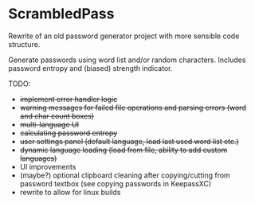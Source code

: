 # ScrambledPass
 Rewrite of an old password generator project with more sensible code structure.

 Generate passwords using word list and/or random characters.
 Includes password entropy and (biased) strength indicator.
 
 TODO:
 - ~~implement error handler logic~~
 - ~~warning messages for failed file operations and parsing errors (word and char count boxes)~~
 - ~~multi-language UI~~
 - ~~calculating password entropy~~
 - ~~user settings panel (default language, load last used word list etc.)~~
 - ~~dynamic language loading (load from file, ability to add custom languages)~~
 - UI improvements
 - (maybe?) optional clipboard cleaning after copying/cutting from password textbox (see copying passwords in KeepassXC)
 - rewrite to allow for linux builds
 